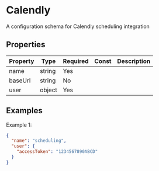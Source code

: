 # Calendly

A configuration schema for Calendly scheduling integration

## Properties

| Property | Type   | Required | Const | Description |
| -------- | ------ | -------- | ----- | ----------- |
| name     | string | Yes      |       |             |
| baseUrl  | string | No       |       |             |
| user     | object | Yes      |       |             |

## Examples

Example 1:

```json
{
  "name": "scheduling",
  "user": {
    "accessToken": "1234567890ABCD"
  }
}
```
